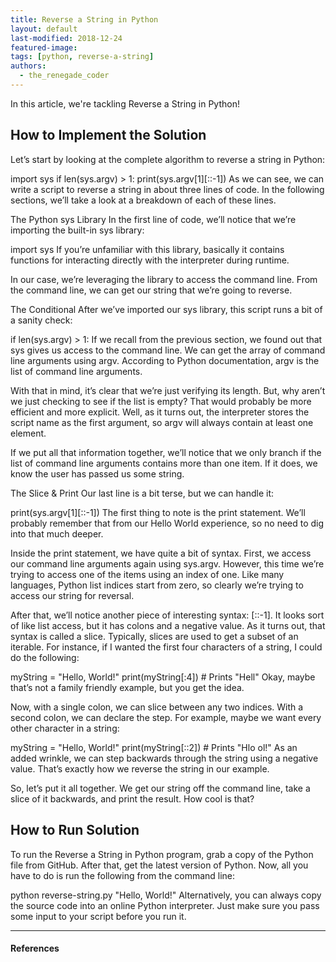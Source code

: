 ```yaml
---
title: Reverse a String in Python
layout: default
last-modified: 2018-12-24
featured-image:
tags: [python, reverse-a-string]
authors:
  - the_renegade_coder
---
```


In this article, we're tackling Reverse a String in Python!

## How to Implement the Solution

Let’s start by looking at the complete algorithm to reverse a string in Python:

import sys
if len(sys.argv) > 1:
    print(sys.argv[1][::-1])
As we can see, we can write a script to reverse a string in about three lines of code. In the following sections, we’ll take a look at a breakdown of each of these lines.

The Python sys Library
In the first line of code, we’ll notice that we’re importing the built-in sys library:

import sys
If you’re unfamiliar with this library, basically it contains functions for interacting directly with the interpreter during runtime.

In our case, we’re leveraging the library to access the command line. From the command line, we can get our string that we’re going to reverse.

The Conditional
After we’ve imported our sys library, this script runs a bit of a sanity check:

if len(sys.argv) > 1:
If we recall from the previous section, we found out that sys gives us access to the command line. We can get the array of command line arguments using argv. According to Python documentation, argv is the list of command line arguments.

With that in mind, it’s clear that we’re just verifying its length. But, why aren’t we just checking to see if the list is empty? That would probably be more efficient and more explicit. Well, as it turns out, the interpreter stores the script name as the first argument, so argv will always contain at least one element.

If we put all that information together, we’ll notice that we only branch if the list of command line arguments contains more than one item. If it does, we know the user has passed us some string.

The Slice & Print
Our last line is a bit terse, but we can handle it:

print(sys.argv[1][::-1])
The first thing to note is the print statement. We’ll probably remember that from our Hello World experience, so no need to dig into that much deeper.

Inside the print statement, we have quite a bit of syntax. First, we access our command line arguments again using sys.argv. However, this time we’re trying to access one of the items using an index of one. Like many languages, Python list indices start from zero, so clearly we’re trying to access our string for reversal.

After that, we’ll notice another piece of interesting syntax: [::-1]. It looks sort of like list access, but it has colons and a negative value. As it turns out, that syntax is called a slice. Typically, slices are used to get a subset of an iterable. For instance, if I wanted the first four characters of a string, I could do the following:

myString = "Hello, World!"
print(myString[:4])  # Prints "Hell"
Okay, maybe that’s not a family friendly example, but you get the idea.

Now, with a single colon, we can slice between any two indices. With a second colon, we can declare the step. For example, maybe we want every other character in a string:

myString = "Hello, World!"
print(myString[::2])  # Prints "Hlo ol!"
As an added wrinkle, we can step backwards through the string using a negative value. That’s exactly how we reverse the string in our example.

So, let’s put it all together. We get our string off the command line, take a slice of it backwards, and print the result. How cool is that?

## How to Run Solution

To run the Reverse a String in Python program, grab a copy of the Python file from GitHub. After that, get the latest version of Python. Now, all you have to do is run the following from the command line:

python reverse-string.py "Hello, World!"
Alternatively, you can always copy the source code into an online Python interpreter. Just make sure you pass some input to your script before you run it.

---

#### References

[^1]: J. Grifski, “Reverse a String in Java,” The Renegade Coder, 21-Apr-2018. [Online]. Available: <https://therenegadecoder.com/code/reverse-a-string-in-java/>. [Accessed: 22-Dec-2018].
